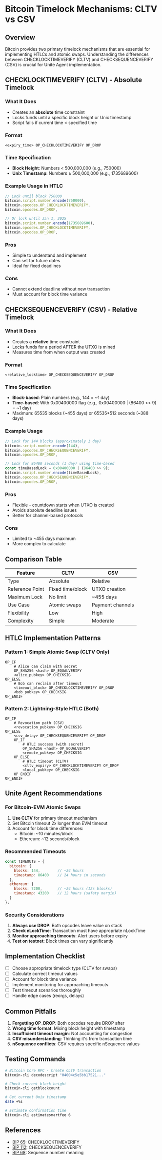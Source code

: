 # Bitcoin Timelock Mechanisms: CLTV vs CSV

## Overview

Bitcoin provides two primary timelock mechanisms that are essential for implementing HTLCs and atomic swaps. Understanding the differences between CHECKLOCKTIMEVERIFY (CLTV) and CHECKSEQUENCEVERIFY (CSV) is crucial for Unite Agent implementation.

## CHECKLOCKTIMEVERIFY (CLTV) - Absolute Timelock

### What It Does
- Creates an **absolute** time constraint
- Locks funds until a specific block height or Unix timestamp
- Script fails if current time < specified time

### Format
```
<expiry_time> OP_CHECKLOCKTIMEVERIFY OP_DROP
```

### Time Specification
- **Block Height**: Numbers < 500,000,000 (e.g., 750000)
- **Unix Timestamp**: Numbers ≥ 500,000,000 (e.g., 1735689600)

### Example Usage in HTLC
```javascript
// Lock until block 750000
bitcoin.script.number.encode(750000),
bitcoin.opcodes.OP_CHECKLOCKTIMEVERIFY,
bitcoin.opcodes.OP_DROP,

// Or lock until Jan 1, 2025
bitcoin.script.number.encode(1735689600),
bitcoin.opcodes.OP_CHECKLOCKTIMEVERIFY,
bitcoin.opcodes.OP_DROP,
```

### Pros
- Simple to understand and implement
- Can set far future dates
- Ideal for fixed deadlines

### Cons
- Cannot extend deadline without new transaction
- Must account for block time variance

## CHECKSEQUENCEVERIFY (CSV) - Relative Timelock

### What It Does
- Creates a **relative** time constraint
- Locks funds for a period AFTER the UTXO is mined
- Measures time from when output was created

### Format
```
<relative_locktime> OP_CHECKSEQUENCEVERIFY OP_DROP
```

### Time Specification
- **Block-based**: Plain numbers (e.g., 144 = ~1 day)
- **Time-based**: With 0x00400000 flag (e.g., 0x00400000 | (86400 >> 9) = ~1 day)
- Maximum: 65535 blocks (~455 days) or 65535*512 seconds (~388 days)

### Example Usage
```javascript
// Lock for 144 blocks (approximately 1 day)
bitcoin.script.number.encode(144),
bitcoin.opcodes.OP_CHECKSEQUENCEVERIFY,
bitcoin.opcodes.OP_DROP,

// Lock for 86400 seconds (1 day) using time-based
const timeBasedLock = 0x00400000 | (86400 >> 9);
bitcoin.script.number.encode(timeBasedLock),
bitcoin.opcodes.OP_CHECKSEQUENCEVERIFY,
bitcoin.opcodes.OP_DROP,
```

### Pros
- Flexible - countdown starts when UTXO is created
- Avoids absolute deadline issues
- Better for channel-based protocols

### Cons
- Limited to ~455 days maximum
- More complex to calculate

## Comparison Table

| Feature | CLTV | CSV |
|---------|------|-----|
| Type | Absolute | Relative |
| Reference Point | Fixed time/block | UTXO creation |
| Maximum Lock | No limit | ~455 days |
| Use Case | Atomic swaps | Payment channels |
| Flexibility | Low | High |
| Complexity | Simple | Moderate |

## HTLC Implementation Patterns

### Pattern 1: Simple Atomic Swap (CLTV Only)
```
OP_IF
    # Alice can claim with secret
    OP_SHA256 <hash> OP_EQUALVERIFY
    <alice_pubkey> OP_CHECKSIG
OP_ELSE
    # Bob can reclaim after timeout
    <timeout_block> OP_CHECKLOCKTIMEVERIFY OP_DROP
    <bob_pubkey> OP_CHECKSIG
OP_ENDIF
```

### Pattern 2: Lightning-Style HTLC (Both)
```
OP_IF
    # Revocation path (CSV)
    <revocation_pubkey> OP_CHECKSIG
OP_ELSE
    <csv_delay> OP_CHECKSEQUENCEVERIFY OP_DROP
    OP_IF
        # HTLC success (with secret)
        OP_SHA256 <hash> OP_EQUALVERIFY
        <remote_pubkey> OP_CHECKSIG
    OP_ELSE
        # HTLC timeout (CLTV)
        <cltv_expiry> OP_CHECKLOCKTIMEVERIFY OP_DROP
        <local_pubkey> OP_CHECKSIG
    OP_ENDIF
OP_ENDIF
```

## Unite Agent Recommendations

### For Bitcoin-EVM Atomic Swaps
1. **Use CLTV** for primary timeout mechanism
2. Set Bitcoin timeout 2x longer than EVM timeout
3. Account for block time differences:
   - Bitcoin: ~10 minutes/block
   - Ethereum: ~12 seconds/block

### Recommended Timeouts
```javascript
const TIMEOUTS = {
  bitcoin: {
    blocks: 144,        // ~24 hours
    timestamp: 86400    // 24 hours in seconds
  },
  ethereum: {
    blocks: 7200,       // ~24 hours (12s blocks)
    timestamp: 43200    // 12 hours (safety margin)
  }
};
```

### Security Considerations
1. **Always use DROP**: Both opcodes leave value on stack
2. **Check nLockTime**: Transaction must have appropriate nLockTime
3. **Monitor approaching timeouts**: Alert users before expiry
4. **Test on testnet**: Block times can vary significantly

## Implementation Checklist

- [ ] Choose appropriate timelock type (CLTV for swaps)
- [ ] Calculate correct timeout values
- [ ] Account for block time variance
- [ ] Implement monitoring for approaching timeouts
- [ ] Test timeout scenarios thoroughly
- [ ] Handle edge cases (reorgs, delays)

## Common Pitfalls

1. **Forgetting OP_DROP**: Both opcodes require DROP after
2. **Wrong time format**: Mixing block height with timestamp
3. **Insufficient timeout margin**: Not accounting for congestion
4. **CSV misunderstanding**: Thinking it's from transaction time
5. **nSequence conflicts**: CSV requires specific nSequence values

## Testing Commands

```bash
# Bitcoin Core RPC - Create CLTV transaction
bitcoin-cli decodescript "04004c5e5bb17521..."

# Check current block height
bitcoin-cli getblockcount

# Get current Unix timestamp
date +%s

# Estimate confirmation time
bitcoin-cli estimatesmartfee 6
```

## References

- [BIP 65](https://github.com/bitcoin/bips/blob/master/bip-0065.mediawiki): CHECKLOCKTIMEVERIFY
- [BIP 112](https://github.com/bitcoin/bips/blob/master/bip-0112.mediawiki): CHECKSEQUENCEVERIFY
- [BIP 68](https://github.com/bitcoin/bips/blob/master/bip-0068.mediawiki): Sequence number meaning